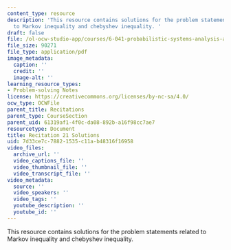```yaml
---
content_type: resource
description: 'This resource contains solutions for the problem statements related
  to Markov inequality and chebyshev inequality. '
draft: false
file: /ol-ocw-studio-app/courses/6-041-probabilistic-systems-analysis-and-applied-probability-fall-2010/7d33ce7c78821535c11ab48316f16958_MIT6_041F10_rec21_sol.pdf
file_size: 90271
file_type: application/pdf
image_metadata:
  caption: ''
  credit: ''
  image-alt: ''
learning_resource_types:
- Problem-solving Notes
license: https://creativecommons.org/licenses/by-nc-sa/4.0/
ocw_type: OCWFile
parent_title: Recitations
parent_type: CourseSection
parent_uid: 61319af1-4f0c-da08-892b-a16f98cc7ae7
resourcetype: Document
title: Recitation 21 Solutions
uid: 7d33ce7c-7882-1535-c11a-b48316f16958
video_files:
  archive_url: ''
  video_captions_file: ''
  video_thumbnail_file: ''
  video_transcript_file: ''
video_metadata:
  source: ''
  video_speakers: ''
  video_tags: ''
  youtube_description: ''
  youtube_id: ''
---
```

This resource contains solutions for the problem statements related to Markov inequality and chebyshev inequality.